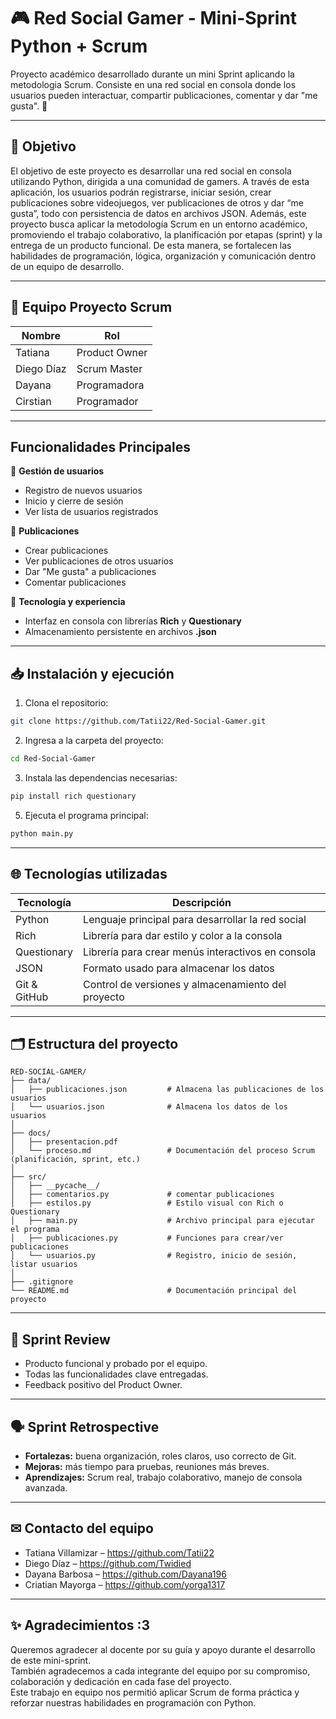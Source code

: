 # 🎮 Red Social Gamer - Mini-Sprint Python + Scrum 

Proyecto académico desarrollado durante un mini Sprint aplicando la metodologia Scrum. Consiste en una red social en consola donde los usuarios pueden interactuar, compartir publicaciones, comentar y dar "me gusta". 🫶

---

## 📌 Objetivo 

El objetivo de este proyecto es desarrollar una red social en consola utilizando Python, dirigida a una comunidad de gamers. A través de esta aplicación, los usuarios podrán registrarse, iniciar sesión, crear publicaciones sobre videojuegos, ver publicaciones de otros y dar “me gusta”, todo con persistencia de datos en archivos JSON. Además, este proyecto busca aplicar la metodología Scrum en un entorno académico, promoviendo el trabajo colaborativo, la planificación por etapas (sprint) y la entrega de un producto funcional. De esta manera, se fortalecen las habilidades de programación, lógica, organización y comunicación dentro de un equipo de desarrollo. 

---

## 👥 Equipo Proyecto Scrum

| Nombre       | Rol            |
|--------------|----------------|
| Tatiana      | Product Owner  | 
| Diego Díaz   | Scrum Master   | 
| Dayana       | Programadora   | 
| Cirstian     | Programador    | 

---

## Funcionalidades Principales 

📝 **Gestión de usuarios**
-  Registro de nuevos usuarios  
-  Inicio y cierre de sesión  
-  Ver lista de usuarios registrados  

📝 **Publicaciones**
-  Crear publicaciones  
-  Ver publicaciones de otros usuarios
-  Dar "Me gusta" a publicaciones
-  Comentar publicaciones 

🦾 **Tecnología y experiencia**
-  Interfaz en consola con librerías **Rich** y **Questionary**  
-  Almacenamiento persistente en archivos **.json** 

---

## 📥 Instalación y ejecución

1. Clona el repositorio:

```bash
git clone https://github.com/Tatii22/Red-Social-Gamer.git 

```
2. Ingresa a la carpeta del proyecto:

```bash
cd Red-Social-Gamer
```

3. Instala las dependencias necesarias:

```bash
pip install rich questionary
```

5. Ejecuta el programa principal:

```bash
python main.py
```

---

## 🌐 Tecnologías utilizadas

| Tecnología    | Descripción                                         |
|---------------|-----------------------------------------------------|
|  Python       | Lenguaje principal para desarrollar la red social   |
|  Rich         | Librería para dar estilo y color a la consola       |
|  Questionary  | Librería para crear menús interactivos en consola   |
|  JSON         | Formato usado para almacenar los datos              |
|  Git & GitHub | Control de versiones y almacenamiento del proyecto  |

---

## 🗂️ Estructura del proyecto

```
RED-SOCIAL-GAMER/
├── data/
│   ├── publicaciones.json         # Almacena las publicaciones de los usuarios
│   └── usuarios.json              # Almacena los datos de los usuarios
│
├── docs/
│   ├── presentacion.pdf           
│   └── proceso.md                 # Documentación del proceso Scrum (planificación, sprint, etc.)
│
├── src/
│   ├── __pycache__/               
│   ├── comentarios.py             # comentar publicaciones
│   ├── estilos.py                 # Estilo visual con Rich o Questionary
│   ├── main.py                    # Archivo principal para ejecutar el programa
│   ├── publicaciones.py           # Funciones para crear/ver publicaciones
│   └── usuarios.py                # Registro, inicio de sesión, listar usuarios
│
├── .gitignore                     
└── README.md                      # Documentación principal del proyecto
```

---

## 🔎 Sprint Review

- Producto funcional y probado por el equipo.
- Todas las funcionalidades clave entregadas.
- Feedback positivo del Product Owner.

---
## 🗣️ Sprint Retrospective

- **Fortalezas:** buena organización, roles claros, uso correcto de Git.
- **Mejoras:** más tiempo para pruebas, reuniones más breves.
- **Aprendizajes:** Scrum real, trabajo colaborativo, manejo de consola avanzada.

---
## ✉︎ Contacto del equipo

- Tatiana Villamizar – https://github.com/Tatii22 
- Diego Díaz – https://github.com/Twidied
- Dayana Barbosa – https://github.com/Dayana196
- Criatian Mayorga – https://github.com/yorga1317


---

## ✨ Agradecimientos :3

Queremos agradecer al docente por su guía y apoyo durante el desarrollo de este mini-sprint.  
También agradecemos a cada integrante del equipo por su compromiso, colaboración y dedicación en cada fase del proyecto.  
Este trabajo en equipo nos permitió aplicar Scrum de forma práctica y reforzar nuestras habilidades en programación con Python.